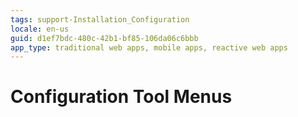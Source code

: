 ```yaml
---
tags: support-Installation_Configuration
locale: en-us
guid: d1ef7bdc-480c-42b1-bf85-106da06c6bbb
app_type: traditional web apps, mobile apps, reactive web apps
---
```


# Configuration Tool Menus
